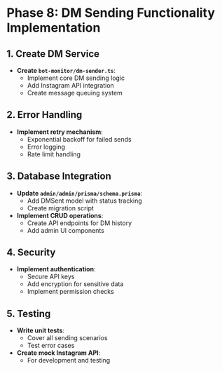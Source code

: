 # Phase 8: DM Sending Functionality Implementation

## 1. Create DM Service
- **Create `bot-monitor/dm-sender.ts`**:
  - Implement core DM sending logic
  - Add Instagram API integration
  - Create message queuing system

## 2. Error Handling
- **Implement retry mechanism**:
  - Exponential backoff for failed sends
  - Error logging
  - Rate limit handling

## 3. Database Integration
- **Update `admin/admin/prisma/schema.prisma`**:
  - Add DMSent model with status tracking
  - Create migration script
- **Implement CRUD operations**:
  - Create API endpoints for DM history
  - Add admin UI components

## 4. Security
- **Implement authentication**:
  - Secure API keys
  - Add encryption for sensitive data
  - Implement permission checks

## 5. Testing
- **Write unit tests**:
  - Cover all sending scenarios
  - Test error cases
- **Create mock Instagram API**:
  - For development and testing